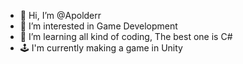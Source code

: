 - 👋 Hi, I’m @Apolderr
- 👀 I’m interested in Game Development
- 🌱 I’m learning all kind of coding, The best one is C#
- 🕹️ I'm currently making a game in Unity

<!---
Apolderr/Apolderr is a ✨ special ✨ repository because its `README.md` (this file) appears on your GitHub profile.
You can click the Preview link to take a look at your changes.
--->
